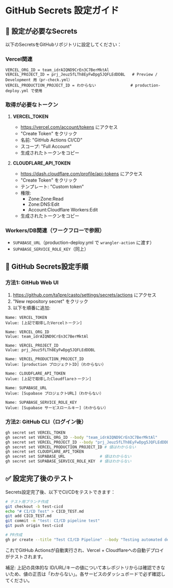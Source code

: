 # GitHub Secrets 設定ガイド

## 🔐 設定が必要なSecrets

以下のSecretsをGitHubリポジトリに設定してください：

### Vercel関連
```
VERCEL_ORG_ID = team_idrAIQND9CrEn3C7BerMktAl
VERCEL_PROJECT_ID = prj_Jeuz5fLTh8EyFwDpg5JQFLEdDDBL   # Preview / Development 用（pr-check.yml）
VERCEL_PRODUCTION_PROJECT_ID = わからない               # production-deploy.yml で使用
```

### 取得が必要なトークン
1. **VERCEL_TOKEN**
   - https://vercel.com/account/tokens にアクセス
   - "Create Token" をクリック
   - 名前: "GitHub Actions CI/CD"
   - スコープ: "Full Account"
   - 生成されたトークンをコピー

2. **CLOUDFLARE_API_TOKEN**
   - https://dash.cloudflare.com/profile/api-tokens にアクセス
   - "Create Token" をクリック
   - テンプレート: "Custom token"
   - 権限:
     - Zone:Zone:Read
     - Zone:DNS:Edit  
     - Account:Cloudflare Workers:Edit
   - 生成されたトークンをコピー

### Workers/DB関連（ワークフローで参照）
- `SUPABASE_URL`（production-deploy.yml で `wrangler-action` に渡す）
- `SUPABASE_SERVICE_ROLE_KEY`（同上）

## 📝 GitHub Secrets設定手順

### 方法1: GitHub Web UI
1. https://github.com/ta1pre/casto/settings/secrets/actions にアクセス
2. "New repository secret" をクリック
3. 以下を順番に追加:

```
Name: VERCEL_TOKEN
Value: [上記で取得したVercelトークン]

Name: VERCEL_ORG_ID  
Value: team_idrAIQND9CrEn3C7BerMktAl

Name: VERCEL_PROJECT_ID
Value: prj_Jeuz5fLTh8EyFwDpg5JQFLEdDDBL

Name: VERCEL_PRODUCTION_PROJECT_ID
Value: [production プロジェクトID]（わからない）

Name: CLOUDFLARE_API_TOKEN
Value: [上記で取得したCloudflareトークン]

Name: SUPABASE_URL
Value: [Supabase プロジェクトURL]（わからない）

Name: SUPABASE_SERVICE_ROLE_KEY
Value: [Supabase サービスロールキー]（わからない）
```

### 方法2: GitHub CLI（ログイン後）
```bash
gh secret set VERCEL_TOKEN
gh secret set VERCEL_ORG_ID --body "team_idrAIQND9CrEn3C7BerMktAl"
gh secret set VERCEL_PROJECT_ID --body "prj_Jeuz5fLTh8EyFwDpg5JQFLEdDDBL"  
gh secret set VERCEL_PRODUCTION_PROJECT_ID # 値はわからない
gh secret set CLOUDFLARE_API_TOKEN
gh secret set SUPABASE_URL               # 値はわからない
gh secret set SUPABASE_SERVICE_ROLE_KEY  # 値はわからない
```

## ✅ 設定完了後のテスト

Secrets設定完了後、以下でCI/CDをテストできます：

```bash
# テスト用ブランチ作成
git checkout -b test-cicd
echo "# CI/CD Test" > CICD_TEST.md
git add CICD_TEST.md
git commit -m "test: CI/CD pipeline test"
git push origin test-cicd

# PR作成
gh pr create --title "Test CI/CD Pipeline" --body "Testing automated deployment"
```

これでGitHub Actionsが自動実行され、Vercel + Cloudflareへの自動デプロイがテストされます。

補足: 上記の具体的な ID/URL/キーの値について本レポジトリからは確認できないため、値の正否は「わからない」。各サービスのダッシュボードで必ず確認してください。
